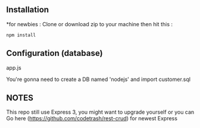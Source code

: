 ## Installation
*for newbies : Clone or download zip to your machine then hit this :

	npm install

## Configuration (database)
app.js

	
You're gonna need to create a DB named 'nodejs' and import customer.sql

## NOTES
This repo still use Express 3, you might want to upgrade yourself or you can Go here (https://github.com/codetrash/rest-crud) for newest Express 
